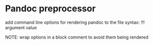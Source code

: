 # Pandoc preprocessor
add command line options for rendering pandoc to the file
syntax: !!! argument value

NOTE: wrap options in a block comment to avoid them being rendered
